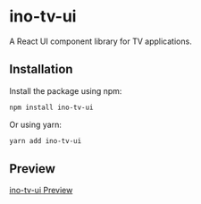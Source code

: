 # ino-tv-ui

A React UI component library for TV applications.

## Installation

Install the package using npm:

```bash
npm install ino-tv-ui
```

Or using yarn:

```bash
yarn add ino-tv-ui
```

## Preview

[ino-tv-ui Preview](https://ino-tv-ui-preview.netlify.app)
